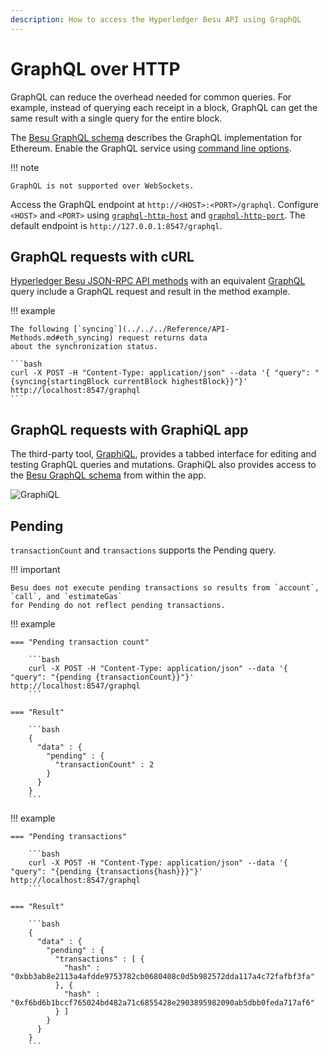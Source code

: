 ```yaml
---
description: How to access the Hyperledger Besu API using GraphQL
---
```


# GraphQL over HTTP

GraphQL can reduce the overhead needed for common queries. For example, instead of querying each
receipt in a block, GraphQL can get the same result with a single query for the entire block.

The [Besu GraphQL schema] describes the GraphQL implementation for Ethereum. Enable the GraphQL
service using [command line options](API.md#enabling-api-access).

!!! note

    GraphQL is not supported over WebSockets.

Access the GraphQL endpoint at `http://<HOST>:<PORT>/graphql`. Configure `<HOST>` and `<PORT>`
using [`graphql-http-host`](../../../Reference/CLI/CLI-Syntax.md#graphql-http-host) and
[`graphql-http-port`](../../../Reference/CLI/CLI-Syntax.md#graphql-http-port). The default endpoint
is `http://127.0.0.1:8547/graphql`.

## GraphQL requests with cURL

[Hyperledger Besu JSON-RPC API methods](../../../Reference/API-Methods.md) with an equivalent
[GraphQL](GraphQL.md) query include a GraphQL request and result in the method example.

!!! example

    The following [`syncing`](../../../Reference/API-Methods.md#eth_syncing) request returns data
    about the synchronization status.

    ```bash
    curl -X POST -H "Content-Type: application/json" --data '{ "query": "{syncing{startingBlock currentBlock highestBlock}}"}' http://localhost:8547/graphql
    ```

## GraphQL requests with GraphiQL app

The third-party tool, [GraphiQL](https://github.com/skevy/graphiql-app), provides a tabbed
interface for editing and testing GraphQL queries and mutations. GraphiQL also provides access to
the [Besu GraphQL schema] from within the app.

![GraphiQL](../../../images/GraphiQL.png)

## Pending

`transactionCount` and `transactions` supports the Pending query.

!!! important

    Besu does not execute pending transactions so results from `account`, `call`, and `estimateGas`
    for Pending do not reflect pending transactions.

!!! example

    === "Pending transaction count"

        ```bash
        curl -X POST -H "Content-Type: application/json" --data '{ "query": "{pending {transactionCount}}"}' http://localhost:8547/graphql
        ```

    === "Result"

        ```bash
        {
          "data" : {
            "pending" : {
              "transactionCount" : 2
            }
          }
        }
        ```

!!! example

    === "Pending transactions"

        ```bash
        curl -X POST -H "Content-Type: application/json" --data '{ "query": "{pending {transactions{hash}}}"}' http://localhost:8547/graphql
        ```

    === "Result"

        ```bash
        {
          "data" : {
            "pending" : {
              "transactions" : [ {
                "hash" : "0xbb3ab8e2113a4afdde9753782cb0680408c0d5b982572dda117a4c72fafbf3fa"
              }, {
                "hash" : "0xf6bd6b1bccf765024bd482a71c6855428e2903895982090ab5dbb0feda717af6"
              } ]
            }
          }
        }
        ```

<!-- Links -->
[Besu GraphQL schema]: https://github.com/hyperledger/besu/blob/master/ethereum/api/src/main/resources/schema.graphqls
